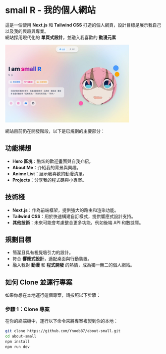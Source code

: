 # small R - 我的個人網站

這是一個使用 **Next.js** 和 **Tailwind CSS** 打造的個人網頁，設計目標是展示我自己以及我的興趣與專業。  
網站採用現代化的 **單頁式設計**，並融入我喜歡的 **動漫元素**

<img src="./public/thumbnail.png" alt="Hero 區塊" width="400" height="250" />

網站目前仍在開發階段，以下是已規劃的主要部分：

## 功能構想
- **Hero 區塊**：酷炫的歡迎畫面與自我介紹。
- **About Me**：介紹我的背景與興趣。
- **Anime List**：展示我喜歡的動漫清單。
- **Projects**：分享我的程式碼與小專案。

## 技術棧
- **Next.js**：作為前端框架，提供強大的路由和渲染功能。
- **Tailwind CSS**：用於快速構建自訂樣式，提供響應式設計支持。
- **其他技術**：未來可能會考慮整合更多功能，例如後端 API 和數據庫。

## 規劃目標
- 簡潔且具有視覺吸引力的設計。
- 符合 **響應式設計**，適配桌面與行動裝置。
- 融入我對 **動漫** 和 **程式開發** 的熱情，成為獨一無二的個人網站。

## 如何 Clone 並運行專案

如果你想在本地運行這個專案，請按照以下步驟：

### 步驟 1：Clone 專案
在你的終端機中，運行以下命令來將專案複製到你的本地：

```bash
git clone https://github.com/Ynoob87/about-small.git
cd about-small
npm install
npm run dev
```
